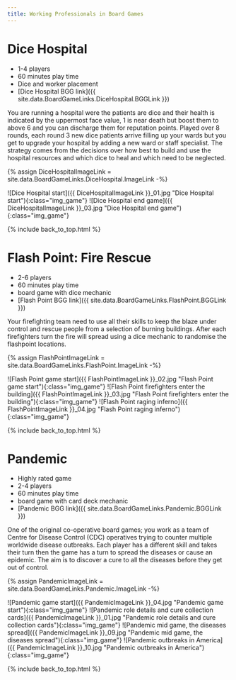 ```yaml
---
title: Working Professionals in Board Games
---
```


# Dice Hospital

* 1-4 players
* 60 minutes play time
* Dice and worker placement
* [Dice Hospital BGG link]({{ site.data.BoardGameLinks.DiceHospital.BGGLink }})

You are running a hospital were the patients are dice and their health is indicated by the uppermost face value, 1 is near death but boost them to above 6 and you can discharge them for reputation points.
Played over 8 rounds, each round 3 new dice patients arrive filling up your wards but you get to upgrade your hospital by adding a new ward or staff specialist.
The strategy comes from the decisions over how best to build and use the hospital resources and which dice to heal and which need to be neglected.

{% assign DiceHospitalImageLink = site.data.BoardGameLinks.DiceHospital.ImageLink -%}

![Dice Hospital start]({{ DiceHospitalImageLink }}_01.jpg "Dice Hospital start"){:class="img_game"}
![Dice Hospital end game]({{ DiceHospitalImageLink }}_03.jpg "Dice Hospital end game"){:class="img_game"}

{% include back_to_top.html %}

# Flash Point: Fire Rescue

* 2-6 players
* 60 minutes play time
* board game with dice mechanic
* [Flash Point BGG link]({{ site.data.BoardGameLinks.FlashPoint.BGGLink }})

Your firefighting team need to use all their skills to keep the blaze under control and rescue people from a selection of burning buildings.
After each firefighters turn the fire will spread using a dice mechanic to randomise the flashpoint locations.

{% assign FlashPointImageLink = site.data.BoardGameLinks.FlashPoint.ImageLink -%}

![Flash Point game start]({{ FlashPointImageLink }}_02.jpg "Flash Point game start"){:class="img_game"}
![Flash Point firefighters enter the building]({{ FlashPointImageLink }}_03.jpg "Flash Point firefighters enter the building"){:class="img_game"}
![Flash Point raging inferno]({{ FlashPointImageLink }}_04.jpg "Flash Point raging inferno"){:class="img_game"}

{% include back_to_top.html %}

# Pandemic

* Highly rated game
* 2-4 players
* 60 minutes play time
* board game with card deck mechanic
* [Pandemic BGG link]({{ site.data.BoardGameLinks.Pandemic.BGGLink }})

One of the original co-operative board games;
you work as a team of Centre for Disease Control (CDC) operatives trying to counter multiple worldwide disease outbreaks.
Each player has a different skill and takes their turn then the game has a turn to spread the diseases or cause an epidemic.
The aim is to discover a cure to all the diseases before they get out of control.

{% assign PandemicImageLink = site.data.BoardGameLinks.Pandemic.ImageLink -%}

![Pandemic game start]({{ PandemicImageLink }}_04.jpg "Pandemic game start"){:class="img_game"}
![Pandemic role details and cure collection cards]({{ PandemicImageLink }}_01.jpg "Pandemic role details and cure collection cards"){:class="img_game"}
![Pandemic mid game, the diseases spread]({{ PandemicImageLink }}_09.jpg "Pandemic mid game, the diseases spread"){:class="img_game"}
![Pandemic outbreaks in America]({{ PandemicImageLink }}_10.jpg "Pandemic outbreaks in America"){:class="img_game"}

{% include back_to_top.html %}
